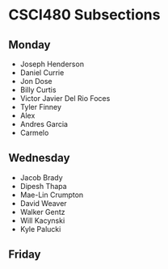# CSCI480 Subsections
## Monday
+ Joseph Henderson
+ Daniel Currie
+ Jon Dose
+ Billy Curtis 
+ Victor Javier Del Rio Foces
+ Tyler Finney
+ Alex
+ Andres Garcia
+ Carmelo

## Wednesday
+ Jacob Brady
+ Dipesh Thapa
+ Mae-Lin Crumpton
+ David Weaver 
+ Walker Gentz
+ Will Kacynski
+ Kyle Palucki

## Friday
